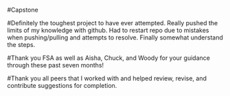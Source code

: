 #Capstone

#Definitely the toughest project to have ever attempted. Really pushed the limits of my knowledge with github. Had to restart repo due to mistakes when pushing/pulling and attempts to resolve. Finally somewhat understand the steps.

#Thank you FSA as well as Aisha, Chuck, and Woody for your guidance through these past seven months!

#Thank you all peers that I worked with and helped review, revise, and contribute suggestions for completion.
